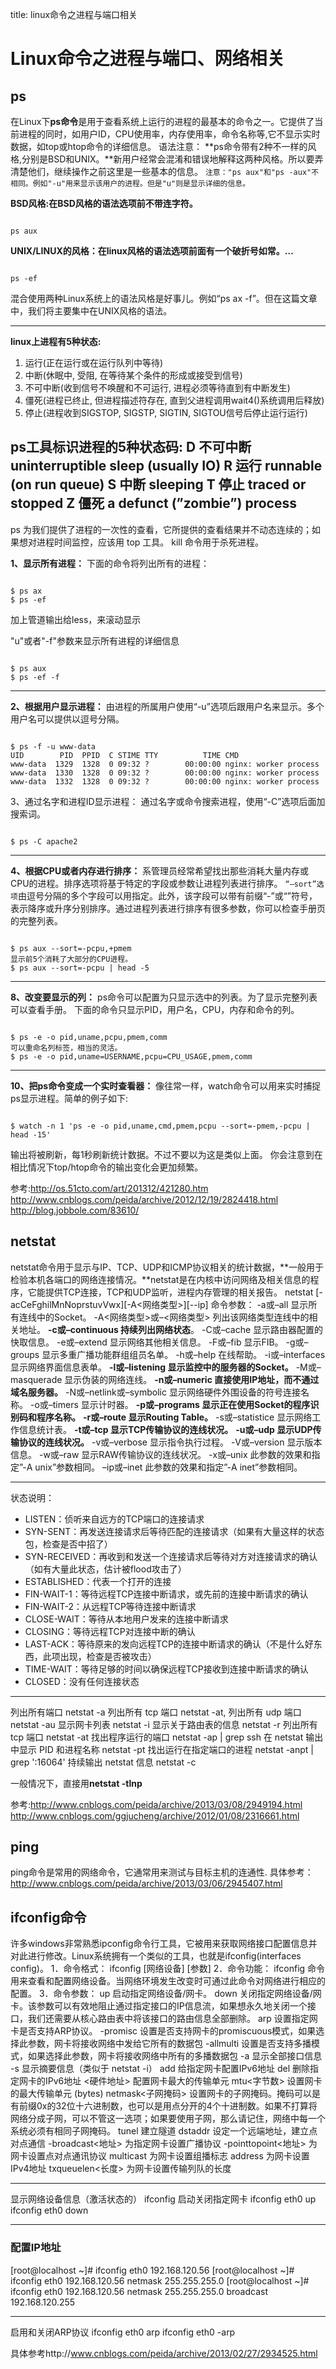 title: linux命令之进程与端口相关 

#  Linux命令之进程与端口、网络相关 
##  ps 
在Linux下**ps命令**是用于查看系统上运行的进程的最基本的命令之一。它提供了当前进程的同时，如用户ID，CPU使用率，内存使用率，命令名称等,它不显示实时数据，如top或htop命令的详细信息。
语法注意：
**ps命令带有2种不一样的风格,分别是BSD和UNIX。**新用户经常会混淆和错误地解释这两种风格。所以要弄清楚他们，继续操作之前这里是一些基本的信息。
` 注意："ps aux"和"ps -aux"不相同。例如"-u"用来显示该用户的进程。但是"u"则是显示详细的信息。 `

**BSD风格:在BSD风格的语法选项前不带连字符。**
```

ps aux

``` 
**UNIX/LINUX的风格：在linux风格的语法选项前面有一个破折号如常。…**
```

ps -ef

``` 
混合使用两种Linux系统上的语法风格是好事儿。例如“ps ax -f”。但在这篇文章中，我们将主要集中在UNIX风格的语法。

----
**linux上进程有5种状态:** 
1. 运行(正在运行或在运行队列中等待) 
2. 中断(休眠中, 受阻, 在等待某个条件的形成或接受到信号) 
3. 不可中断(收到信号不唤醒和不可运行, 进程必须等待直到有中断发生) 
4. 僵死(进程已终止, 但进程描述符存在, 直到父进程调用wait4()系统调用后释放) 
5. 停止(进程收到SIGSTOP, SIGSTP, SIGTIN, SIGTOU信号后停止运行运行) 

**ps工具标识进程的5种状态码:** 
D 不可中断 uninterruptible sleep (usually IO) 
R 运行 runnable (on run queue) 
S 中断 sleeping 
T 停止 traced or stopped 
Z 僵死 a defunct (”zombie”) process 
----
ps 为我们提供了进程的一次性的查看，它所提供的查看结果并不动态连续的；如果想对进程时间监控，应该用 top 工具。
kill 命令用于杀死进程。

**1、显示所有进程：**
下面的命令将列出所有的进程：
```

$ ps ax 
$ ps -ef

``` 
加上管道输出给less，来滚动显示

"u"或者"-f"参数来显示所有进程的详细信息
```

$ ps aux 
$ ps -ef -f

``` 

----
**2、根据用户显示进程：**
由进程的所属用户使用“-u”选项后跟用户名来显示。多个用户名可以提供以逗号分隔。
```

$ ps -f -u www-data
UID        PID  PPID  C STIME TTY          TIME CMD 
www-data  1329  1328  0 09:32 ?        00:00:00 nginx: worker process 
www-data  1330  1328  0 09:32 ?        00:00:00 nginx: worker process 
www-data  1332  1328  0 09:32 ?        00:00:00 nginx: worker process 

``` 
3、通过名字和进程ID显示进程：
通过名字或命令搜索进程，使用“-C”选项后面加搜索词。
```

$ ps -C apache2

```

----

**4、根据CPU或者内存进行排序：**
系管理员经常希望找出那些消耗大量内存或CPU的进程。排序选项将基于特定的字段或参数让进程列表进行排序。
` “–sort”选项 `由逗号分隔的多个字段可以用指定。此外，该字段可以带有前缀“-”或“”符号，表示降序或升序分别排序。通过进程列表进行排序有很多参数，你可以检查手册页的完整列表。
```

$ ps aux --sort=-pcpu,+pmem 
显示前5个消耗了大部分的CPU进程。
$ ps aux --sort=-pcpu | head -5

```

----

**8、改变要显示的列：**
ps命令可以配置为只显示选中的列表。为了显示完整列表可以查看手册。
下面的命令只显示PID，用户名，CPU，内存和命令的列。
```

$ ps -e -o pid,uname,pcpu,pmem,comm 
可以重命名列标签，相当的灵活。
$ ps -e -o pid,uname=USERNAME,pcpu=CPU_USAGE,pmem,comm

```

----
**10、把ps命令变成一个实时查看器：**
像往常一样，watch命令可以用来实时捕捉ps显示进程。简单的例子如下:
```

$ watch -n 1 'ps -e -o pid,uname,cmd,pmem,pcpu --sort=-pmem,-pcpu | head -15'

```
输出将被刷新，每1秒刷新统计数据。不过不要以为这是类似上面。
你会注意到在相比情况下top/htop命令的输出变化会更加频繁。


参考:http://os.51cto.com/art/201312/421280.htm
http://www.cnblogs.com/peida/archive/2012/12/19/2824418.html
http://blog.jobbole.com/83610/

##  netstat 
netstat命令用于显示与IP、TCP、UDP和ICMP协议相关的统计数据，**一般用于检验本机各端口的网络连接情况。**netstat是在内核中访问网络及相关信息的程序，它能提供TCP连接，TCP和UDP监听，进程内存管理的相关报告。
netstat [-acCeFghilMnNoprstuvVwx][-A<网络类型>][--ip]
命令参数：
-a或–all 显示所有连线中的Socket。
-A<网络类型>或–<网络类型> 列出该网络类型连线中的相关地址。
**-c或–continuous 持续列出网络状态**。
-C或–cache 显示路由器配置的快取信息。
-e或–extend 显示网络其他相关信息。
-F或–fib 显示FIB。
-g或–groups 显示多重广播功能群组组员名单。
-h或–help 在线帮助。
-i或–interfaces 显示网络界面信息表单。
**-l或–listening 显示监控中的服务器的Socket。**
-M或–masquerade 显示伪装的网络连线。
**-n或–numeric 直接使用IP地址，而不通过域名服务器。**
-N或–netlink或–symbolic 显示网络硬件外围设备的符号连接名称。
-o或–timers 显示计时器。
**-p或–programs 显示正在使用Socket的程序识别码和程序名称。**
**-r或–route 显示Routing Table。**
-s或–statistice 显示网络工作信息统计表。
**-t或–tcp 显示TCP传输协议的连线状况。**
**-u或–udp 显示UDP传输协议的连线状况。**
-v或–verbose 显示指令执行过程。
-V或–version 显示版本信息。
-w或–raw 显示RAW传输协议的连线状况。
-x或–unix 此参数的效果和指定”-A unix”参数相同。
–ip或–inet 此参数的效果和指定”-A inet”参数相同。

----

状态说明：
  * LISTEN：侦听来自远方的TCP端口的连接请求
  * SYN-SENT：再发送连接请求后等待匹配的连接请求（如果有大量这样的状态包，检查是否中招了）
  * SYN-RECEIVED：再收到和发送一个连接请求后等待对方对连接请求的确认（如有大量此状态，估计被flood攻击了）
  * ESTABLISHED：代表一个打开的连接
  * FIN-WAIT-1：等待远程TCP连接中断请求，或先前的连接中断请求的确认
  * FIN-WAIT-2：从远程TCP等待连接中断请求
  * CLOSE-WAIT：等待从本地用户发来的连接中断请求
  * CLOSING：等待远程TCP对连接中断的确认
  * LAST-ACK：等待原来的发向远程TCP的连接中断请求的确认（不是什么好东西，此项出现，检查是否被攻击）
  * TIME-WAIT：等待足够的时间以确保远程TCP接收到连接中断请求的确认
  * CLOSED：没有任何连接状态

----
列出所有端口
netstat -a
列出所有 tcp 端口 netstat -at,  列出所有 udp 端口 netstat -au
显示网卡列表
netstat -i
显示关于路由表的信息
netstat -r
列出所有 tcp 端口
netstat -at
找出程序运行的端口
netstat -ap | grep ssh
在 netstat 输出中显示 PID 和进程名称
netstat -pt
找出运行在指定端口的进程
netstat -anpt | grep ':16064'
持续输出 netstat 信息
netstat -c

一般情况下，直接用**netstat -tlnp**

参考:http://www.cnblogs.com/peida/archive/2013/03/08/2949194.html
http://www.cnblogs.com/ggjucheng/archive/2012/01/08/2316661.html

##  ping 
ping命令是常用的网络命令，它通常用来测试与目标主机的连通性.
具体参考：http://www.cnblogs.com/peida/archive/2013/03/06/2945407.html
##  ifconfig命令 
许多windows非常熟悉ipconfig命令行工具，它被用来获取网络接口配置信息并对此进行修改。Linux系统拥有一个类似的工具，也就是ifconfig(interfaces config)。
1．命令格式：
ifconfig [网络设备] [参数]
2．命令功能：
ifconfig 命令用来查看和配置网络设备。当网络环境发生改变时可通过此命令对网络进行相应的配置。
3．命令参数：
up 启动指定网络设备/网卡。
down 关闭指定网络设备/网卡。该参数可以有效地阻止通过指定接口的IP信息流，如果想永久地关闭一个接口，我们还需要从核心路由表中将该接口的路由信息全部删除。
arp 设置指定网卡是否支持ARP协议。
-promisc 设置是否支持网卡的promiscuous模式，如果选择此参数，网卡将接收网络中发给它所有的数据包
-allmulti 设置是否支持多播模式，如果选择此参数，网卡将接收网络中所有的多播数据包
-a 显示全部接口信息
-s 显示摘要信息（类似于 netstat -i）
add 给指定网卡配置IPv6地址
del 删除指定网卡的IPv6地址
<硬件地址> 配置网卡最大的传输单元
mtu<字节数> 设置网卡的最大传输单元 (bytes)
netmask<子网掩码> 设置网卡的子网掩码。掩码可以是有前缀0x的32位十六进制数，也可以是用点分开的4个十进制数。如果不打算将网络分成子网，可以不管这一选项；如果要使用子网，那么请记住，网络中每一个系统必须有相同子网掩码。
tunel 建立隧道
dstaddr 设定一个远端地址，建立点对点通信
-broadcast<地址> 为指定网卡设置广播协议
-pointtopoint<地址> 为网卡设置点对点通讯协议
multicast 为网卡设置组播标志
address 为网卡设置IPv4地址
txqueuelen<长度> 为网卡设置传输列队的长度

----
显示网络设备信息（激活状态的）
ifconfig
启动关闭指定网卡
ifconfig eth0 up
ifconfig eth0 down

----

###  配置IP地址 
[root@localhost ~]# ifconfig eth0 192.168.120.56 
[root@localhost ~]# ifconfig eth0 192.168.120.56 netmask 255.255.255.0 
[root@localhost ~]# ifconfig eth0 192.168.120.56 netmask 255.255.255.0 broadcast 192.168.120.255

----
启用和关闭ARP协议
ifconfig eth0 arp
ifconfig eth0 -arp

具体参考http://www.cnblogs.com/peida/archive/2013/02/27/2934525.html

